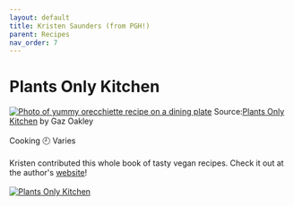 ```yaml
---
layout: default
title: Kristen Saunders (from PGH!)
parent: Recipes
nav_order: 7
---
```

# Plants Only Kitchen
[![Photo of yummy orecchiette recipe on a dining plate](https://www.avantgardevegan.com/wp-content/uploads/2020/06/plants-only-kitchen-5.png)](https://www.avantgardevegan.com/books/plants-only-kitchen/)
Source:[Plants Only Kitchen](https://www.avantgardevegan.com/books/plants-only-kitchen/) by Gaz Oakley
<br>
<br>
Cooking 🕘 Varies
<br>
<br>
Kristen contributed this whole book of tasty vegan recipes. Check it out at the author's [website](https://www.avantgardevegan.com/books/plants-only-kitchen/)!
<br>
<br>
[![Plants Only Kitchen](https://www.avantgardevegan.com/wp-content/uploads/2020/06/plants-only-kitchen-1.png)](https://www.avantgardevegan.com/books/plants-only-kitchen/)
